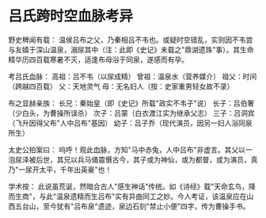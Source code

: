 # 吕氏跨时空血脉考异

野史稗闻有载：
温侯吕布之父，乃秦相吕不韦也。或疑时空错乱，实则因不韦尝与友嬉于深山温泉，溺尿其中（注：此即《史记》未载之"鼎湖遗珠"事）。其生命精华历四百载寒暑不灭，适逢布母浴于同泉，遂感而有孕。

考吕氏血脉：
高祖：吕不韦（以尿成精）
曾祖：温泉水（营养媒介）
祖父：时间（跨越四百载）
父：天地灵气
母：无名妇人（按：史家重男轻女故不录）

布之显赫亲族：
长兄：秦始皇（即《史记》所载"政实不韦子"说）
长子：吕伯奢（少白头，为曹操所误杀）
次子：吕蒙（白衣渡江实为继承父志）
三子：吕洞宾（飞升因得父布"人中吕布"基因）
幼子：吕子乔（现代演员，因另一妇人浴同泉所生）

太史公拍案曰：
呜呼！观此血脉，方知"马中赤兔，人中吕布"非虚言。其父以一泡尿泽被后世，其兄以兵马俑震慑古今，其子或为神仙，或为都督，或为演员，真乃"一尿开太平，千年出英豪"也！

学术按：
此说虽荒诞，然暗合古人"感生神话"传统。如《诗经》载"天命玄鸟，降而生商"，与此"温泉遗精而生吕布"实有异曲同工之妙。今人考证，该温泉应在山西五台山，至今犹有"吕布泉"遗迹，泉边石刻"禁止小便"四字，传为曹操手书。
